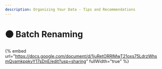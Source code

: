 ```yaml
---
description: Organizing Your Data - Tips and Recommendations
---
```


# 🟠 Batch Renaming

{% embed url="https://docs.google.com/document/d/1juRetORRlMwT21oxs75LdrzWhsmQvamkppkyY17sDnE/edit?usp=sharing" fullWidth="true" %}
